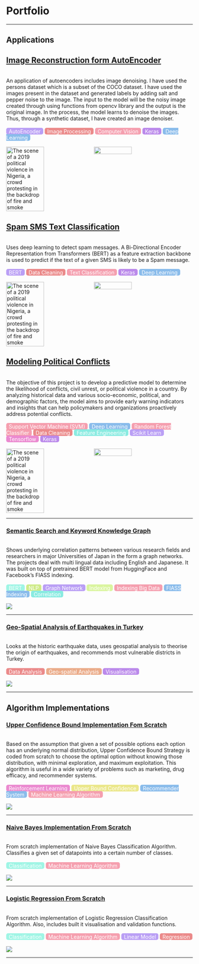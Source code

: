 # Portfolio

---

## Applications

## [Image Reconstruction form AutoEncoder](https://colab.research.google.com/drive/12NJUTSnH3ESkRPyOOH6JMGbsa5D8pK4M?usp=sharing)
<br/>
An application of autoencoders includes image denoising. I have used the persons dataset which is a subset of the COCO dataset. I have used the images present in the dataset and generated labels by adding salt and pepper noise to the image. The input to the model will be the noisy image created through using functions from opencv library and the output is the original image. In the process, the model learns to denoise the images. Thus, through a synthetic dataset, I have created an image denoiser.
<br/><br/>
<span style="background-color: #ba9ff5; color: #ffffff; padding: 0.5px 7px; border-radius: 5px;">AutoEncoder</span>
<span style="background-color: #eb8a8a; color: #ffffff; padding: 0.5px 7px; border-radius: 5px;">Image Processing</span>
<span style="background-color: #f59faf; color: #ffffff; padding: 0.5px 7px; border-radius: 5px;">Computer Vision</span>
<span style="background-color: #bb8aeb; color: #ffffff; padding: 0.5px 7px; border-radius: 5px;">Keras</span>
<span style="background-color: #8abceb; color: #ffffff; padding: 0.5px 7px; border-radius: 5px;">Deep Learning</span>
<br/><br/>
<div style="display: flex;">
    <img src="images/denoising.png" alt="The scene of a 2019 political violence in Nigeria, a crowd protesting in the backdrop of fire and smoke" style="margin-right: 10px; width: 45%;"/>
    <img src="images/Confusion_matrix_random_forest_clasif_conflict_modeling.png" style="margin-right: 10px; width: 45%;"/>
</div>

## [Spam SMS Text Classification](https://colab.research.google.com/github/shahiryar/spam-classification/blob/main/Spam_SMS_Classification.ipynb)
<br/>
Uses deep learning to detect spam messages. A Bi-Directional Encoder Representation from Transformers (BERT) as a feature extraction backbone is used to predict if the text of a given SMS is likely to be a Spam message.
<br/><br/>
<span style="background-color: #ba9ff5; color: #ffffff; padding: 0.5px 7px; border-radius: 5px;">BERT</span>
<span style="background-color: #eb8a8a; color: #ffffff; padding: 0.5px 7px; border-radius: 5px;">Data Cleaning</span>
<span style="background-color: #f59faf; color: #ffffff; padding: 0.5px 7px; border-radius: 5px;">Text Classification</span>
<span style="background-color: #bb8aeb; color: #ffffff; padding: 0.5px 7px; border-radius: 5px;">Keras</span>
<span style="background-color: #8abceb; color: #ffffff; padding: 0.5px 7px; border-radius: 5px;">Deep Learning</span>
<br/><br/>
<div style="display: flex;">
    <img src="images/Spam detection evals.png" alt="The scene of a 2019 political violence in Nigeria, a crowd protesting in the backdrop of fire and smoke" style="margin-right: 10px; width: 45%;"/>
    <img src="images/Confusion_matrix_random_forest_clasif_conflict_modeling.png" style="margin-right: 10px; width: 45%;"/>
</div>

## [Modeling Political Conflicts](/project_conflict_modeling.md)
<br/>
The objective of this project is to develop a predictive model to determine the likelihood of conflicts, civil unrest, or political violence in a country. By analyzing historical data and various socio-economic, political, and demographic factors, the model aims to provide early warning indicators and insights that can help policymakers and organizations proactively address potential conflicts.
<br/><br/>
<span style="background-color: #f59faf; color: #ffffff; padding: 0.5px 7px; border-radius: 5px;">Support Vector Machine (SVM)</span>
<span style="background-color: #8abceb; color: #ffffff; padding: 0.5px 7px; border-radius: 5px;">Deep Learning</span>
<span style="background-color: #f59faf; color: #ffffff; padding: 0.5px 7px; border-radius: 5px;">Random Forest Classifier</span>
<span style="background-color: #eb8a8a; color: #ffffff; padding: 0.5px 7px; border-radius: 5px;">Data Cleaning</span>
<span style="background-color: #8aebe1; color: #ffffff; padding: 0.5px 7px; border-radius: 5px;">Feature Engineering</span>
<span style="background-color: #ba9ff5; color: #ffffff; padding: 0.5px 7px; border-radius: 5px;">Scikit Learn</span>
<span style="background-color: #eb8ad0; color: #ffffff; padding: 0.5px 7px; border-radius: 5px;">Tensorflow</span>
<span style="background-color: #bb8aeb; color: #ffffff; padding: 0.5px 7px; border-radius: 5px;">Keras</span>
<br/><br/>
<div style="display: flex;">
    <img src="images/cover_conflcit_modeling_POLITICAL-VIOLENCE.jpeg" alt="The scene of a 2019 political violence in Nigeria, a crowd protesting in the backdrop of fire and smoke" style="margin-right: 10px; width: 45%;"/>
    <img src="images/Confusion_matrix_random_forest_clasif_conflict_modeling.png" style="margin-right: 10px; width: 45%;"/>
</div>

---
### [Semantic Search and Keyword Knowledge Graph](/knowledge-graph)
<br/>
Shows underlying correlation patterns between various research fields and researchers in major Universities of Japan in the form a graph networks. The projects deal with multi lingual data including English and Japanese. It was built on top of pretrained BERT model from HuggingFace and Facebook’s FIASS indexing.
<br/><br/>
<span style="background-color: #9ff5e5; color: #ffffff; padding: 0.5px 7px; border-radius: 5px;">BERT</span>
<span style="background-color: #cfeb8a; color: #ffffff; padding: 0.5px 7px; border-radius: 5px;">NLP</span>
<span style="background-color: #ba9ff5; color: #ffffff; padding: 0.5px 7px; border-radius: 5px;">Graph Network</span>
<span style="background-color: #daf59f; color: #ffffff; padding: 0.5px 7px; border-radius: 5px;">Indexing</span>
<span style="background-color: #f59faf; color: #ffffff; padding: 0.5px 7px; border-radius: 5px;">Indexing Big Data</span>
<span style="background-color: #8abceb; color: #ffffff; padding: 0.5px 7px; border-radius: 5px;">FIASS Indexing</span>
<span style="background-color: #8aebe1; color: #ffffff; padding: 0.5px 7px; border-radius: 5px;">Correlation</span>
<br/><br/>
<img src="images/knowledge-graph.png"/>

---
### [Geo-Spatial Analysis of Earthquakes in Turkey](https://www.kaggle.com/code/shahiryarsaleem/turkey-earthquakes-analysis)
<br/>
Looks at the historic earthquake data, uses geospatial analysis to theorise the origin of earthquakes,  and recommends most vulnerable  districts in Turkey.
<br/><br/>
<span style="background-color: #eb8a8a; color: #ffffff; padding: 0.5px 7px; border-radius: 5px;">Data Analysis</span>
<span style="background-color: #ebac8a; color: #ffffff; padding: 0.5px 7px; border-radius: 5px;">Geo-spatial Analysis</span>
<span style="background-color: #bb8aeb; color: #ffffff; padding: 0.5px 7px; border-radius: 5px;">Visualisation</span>
<br/><br/>
<img src="images/turkey-earthquake-geospatial.png"/>

---

## Algorithm Implementations

### [Upper Confidence Bound Implementation Fom Scratch](https://colab.research.google.com/drive/1xlZhZ6AvMTTfXFCe2WrHD2jdo6kSHbWY#scrollTo=u-u1-vwMXQWa)
<br/>
Based on the assumption that given a set of possible options each option has an underlying normal distribution, Upper Confidence Bound Strategy is coded from scratch to choose the optimal option without knowing those distribution, with minimal exploration, and maximum exploitation. This algorithm is useful in a wide variety of problems such as marketing, drug efficacy, and recommender systems.
<br/><br/>
<span style="background-color: #eb8ad0; color: #ffffff; padding: 0.5px 7px; border-radius: 5px;">Reinforcement Learning</span>
<span style="background-color: #ebe78a; color: #ffffff; padding: 0.5px 7px; border-radius: 5px;">Upper Bound Confidence</span>
<span style="background-color: #8abceb; color: #ffffff; padding: 0.5px 7px; border-radius: 5px;">Recommender System</span>
<span style="background-color: #f59faf; color: #ffffff; padding: 0.5px 7px; border-radius: 5px;">Machine Learning Algorithm</span>
<br/><br/>
<img src="images/upper-bound-confidence.png"/>

---
### [Naive Bayes Implementation From Scratch](https://github.com/shahiryar/Naive-Bayes/blob/master/README.rst)
<br/>
From scratch implementation of Naive Bayes Classification Algorithm. Classifies a given set of datapoints into a certain number of classes.
<br/><br/>
<span style="background-color: #9ff5e5; color: #ffffff; padding: 0.5px 7px; border-radius: 5px;">Classification</span>
<span style="background-color: #f59faf; color: #ffffff; padding: 0.5px 7px; border-radius: 5px;">Machine Learning Algorithm</span>
<br/><br/>
<img src="images/naive-bayes-classification.png">

---
### [Logistic Regression From Scratch](https://github.com/shahiryar/Logistic-Regression/blob/main/README.md)
<br/>
From scratch implementation of Logistic Regression Classification Algorithm. Also, includes built it visualisation and validation functions.
<br/><br/>
<span style="background-color: #9ff5e5; color: #ffffff; padding: 0.5px 7px; border-radius: 5px;">Classification</span>
<span style="background-color: #f59faf; color: #ffffff; padding: 0.5px 7px; border-radius: 5px;">Machine Learning Algorithm</span>
<span style="background-color: #ba9ff5; color: #ffffff; padding: 0.5px 7px; border-radius: 5px;">Linear Model</span>
<span style="background-color: #eb8a8a; color: #ffffff; padding: 0.5px 7px; border-radius: 5px;">Regression</span>
<br/><br/>
<img src="images/logistic-regression-classification.png"/>

---
